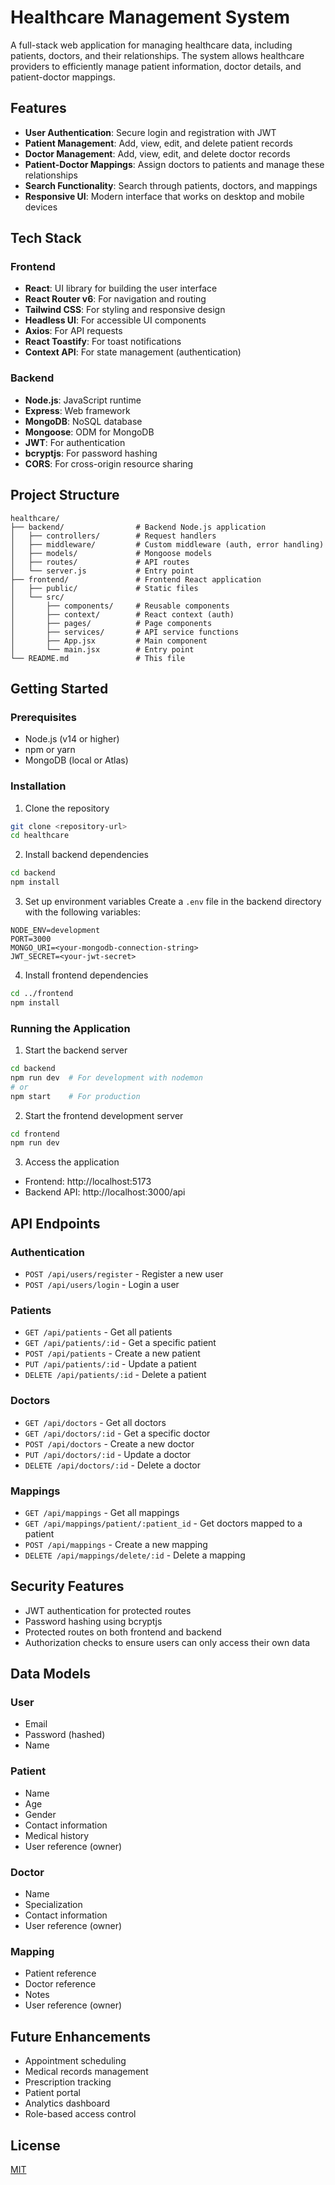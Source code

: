 # Healthcare Management System

A full-stack web application for managing healthcare data, including patients, doctors, and their relationships. The system allows healthcare providers to efficiently manage patient information, doctor details, and patient-doctor mappings.

## Features

- **User Authentication**: Secure login and registration with JWT
- **Patient Management**: Add, view, edit, and delete patient records
- **Doctor Management**: Add, view, edit, and delete doctor records
- **Patient-Doctor Mappings**: Assign doctors to patients and manage these relationships
- **Search Functionality**: Search through patients, doctors, and mappings
- **Responsive UI**: Modern interface that works on desktop and mobile devices

## Tech Stack

### Frontend
- **React**: UI library for building the user interface
- **React Router v6**: For navigation and routing
- **Tailwind CSS**: For styling and responsive design
- **Headless UI**: For accessible UI components
- **Axios**: For API requests
- **React Toastify**: For toast notifications
- **Context API**: For state management (authentication)

### Backend
- **Node.js**: JavaScript runtime
- **Express**: Web framework
- **MongoDB**: NoSQL database
- **Mongoose**: ODM for MongoDB
- **JWT**: For authentication
- **bcryptjs**: For password hashing
- **CORS**: For cross-origin resource sharing

## Project Structure

```
healthcare/
├── backend/                # Backend Node.js application
│   ├── controllers/        # Request handlers
│   ├── middleware/         # Custom middleware (auth, error handling)
│   ├── models/             # Mongoose models
│   ├── routes/             # API routes
│   └── server.js           # Entry point
├── frontend/               # Frontend React application
│   ├── public/             # Static files
│   └── src/
│       ├── components/     # Reusable components
│       ├── context/        # React context (auth)
│       ├── pages/          # Page components
│       ├── services/       # API service functions
│       ├── App.jsx         # Main component
│       └── main.jsx        # Entry point
└── README.md               # This file
```

## Getting Started

### Prerequisites
- Node.js (v14 or higher)
- npm or yarn
- MongoDB (local or Atlas)

### Installation

1. Clone the repository
```bash
git clone <repository-url>
cd healthcare
```

2. Install backend dependencies
```bash
cd backend
npm install
```

3. Set up environment variables
Create a `.env` file in the backend directory with the following variables:
```
NODE_ENV=development
PORT=3000
MONGO_URI=<your-mongodb-connection-string>
JWT_SECRET=<your-jwt-secret>
```

4. Install frontend dependencies
```bash
cd ../frontend
npm install
```

### Running the Application

1. Start the backend server
```bash
cd backend
npm run dev  # For development with nodemon
# or
npm start    # For production
```

2. Start the frontend development server
```bash
cd frontend
npm run dev
```

3. Access the application
- Frontend: http://localhost:5173
- Backend API: http://localhost:3000/api

## API Endpoints

### Authentication
- `POST /api/users/register` - Register a new user
- `POST /api/users/login` - Login a user

### Patients
- `GET /api/patients` - Get all patients
- `GET /api/patients/:id` - Get a specific patient
- `POST /api/patients` - Create a new patient
- `PUT /api/patients/:id` - Update a patient
- `DELETE /api/patients/:id` - Delete a patient

### Doctors
- `GET /api/doctors` - Get all doctors
- `GET /api/doctors/:id` - Get a specific doctor
- `POST /api/doctors` - Create a new doctor
- `PUT /api/doctors/:id` - Update a doctor
- `DELETE /api/doctors/:id` - Delete a doctor

### Mappings
- `GET /api/mappings` - Get all mappings
- `GET /api/mappings/patient/:patient_id` - Get doctors mapped to a patient
- `POST /api/mappings` - Create a new mapping
- `DELETE /api/mappings/delete/:id` - Delete a mapping

## Security Features

- JWT authentication for protected routes
- Password hashing using bcryptjs
- Protected routes on both frontend and backend
- Authorization checks to ensure users can only access their own data

## Data Models

### User
- Email
- Password (hashed)
- Name

### Patient
- Name
- Age
- Gender
- Contact information
- Medical history
- User reference (owner)

### Doctor
- Name
- Specialization
- Contact information
- User reference (owner)

### Mapping
- Patient reference
- Doctor reference
- Notes
- User reference (owner)

## Future Enhancements

- Appointment scheduling
- Medical records management
- Prescription tracking
- Patient portal
- Analytics dashboard
- Role-based access control

## License

[MIT](LICENSE)
